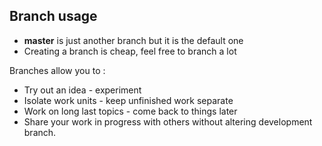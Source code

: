 ## Branch usage

- **master** is just another branch but it is the default one
- Creating a branch is cheap, feel free to branch a lot

Branches allow you to :

- Try out an idea - experiment
- Isolate work units - keep unfinished work separate
- Work on long last topics - come back to things later
- Share your work in progress with others without altering development branch.
